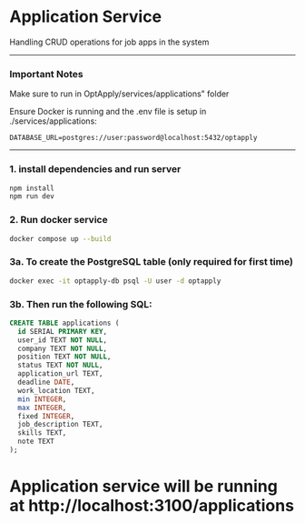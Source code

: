 # Application Service

Handling CRUD operations for job apps in the system

---

### Important Notes
Make sure to run in OptApply/services/applications" folder

Ensure Docker is running and the .env file is setup in ./services/applications:

```env
DATABASE_URL=postgres://user:password@localhost:5432/optapply
```

---

### 1. install dependencies and run server
```bash
npm install
npm run dev
```

### 2. Run docker service
```bash
docker compose up --build
```

### 3a. To create the PostgreSQL table (only required for first time)
```bash
docker exec -it optapply-db psql -U user -d optapply
```
### 3b. Then run the following SQL:
```sql
CREATE TABLE applications (
  id SERIAL PRIMARY KEY,
  user_id TEXT NOT NULL,
  company TEXT NOT NULL,
  position TEXT NOT NULL,
  status TEXT NOT NULL,
  application_url TEXT,
  deadline DATE,
  work_location TEXT,
  min INTEGER,
  max INTEGER,
  fixed INTEGER,
  job_description TEXT,
  skills TEXT,
  note TEXT
);
```
# Application service will be running at http://localhost:3100/applications
